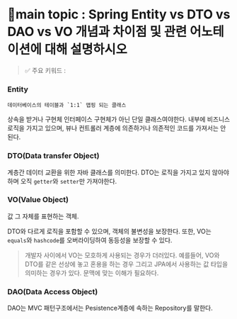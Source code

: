 # 📍main topic : Spring Entity vs DTO vs DAO vs VO 개념과 차이점 및 관련 어노테이션에 대해 설명하시오
> ✅ 주요 키워드 :

### Entity
    데이터베이스의 테이블과 `1:1` 맵핑 되는 클래스
상속을 받거나 구현체 인터페이스 구현체가 아닌 단일 클래스여야한다.
내부에 비즈니스 로직을 가지고 있으며, 뷰나 컨트롤러 계층에 의존하거나
의존적인 코드를 가져서는 안된다.

### DTO(Data transfer Object)
계층간 데이터 교환을 위한 자바 클래스를 의미한다.
DTO는 로직을 가지고 있지 않아야하며 오직 `getter`와 `setter`만
가져야한다.


### VO(Value Object)
값 그 자체를 표현하는 객체.

DTO와 다르게 로직을 포함할 수 있으며, 객체의 불변성을 보장한다.
또한, VO는 `equals`와 `hashcode`를 오버라이딩하여 동등성을 보장할 수 있다.

> 개발자 사이에서 VO는 모호하게 사용되는 경우가 더러있다.
> 예를들어, VO와 DTO를 같은 선상에 놓고 혼용을 하는 경우 그리고
> JPA에서 사용하는 값 타입을 의미하는 경우가 있다.
> 문맥에 맞는 이해가 필요하다.

### DAO(Data Access Object)
DAO는 MVC 패턴구조에서는 Pesistence계층에 속하는 Repository를 말한다.
